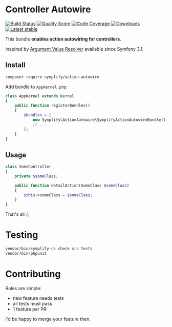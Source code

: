 # Controller Autowire

[![Build Status](https://img.shields.io/travis/Symplify/ActionAutowire.svg?style=flat-square)](https://travis-ci.org/Symplify/ActionAutowire)
[![Quality Score](https://img.shields.io/scrutinizer/g/Symplify/ActionAutowire.svg?style=flat-square)](https://scrutinizer-ci.com/g/Symplify/ActionAutowire)
[![Code Coverage](https://img.shields.io/scrutinizer/coverage/g/Symplify/ActionAutowire.svg?style=flat-square)](https://scrutinizer-ci.com/g/Symplify/ActionAutowire)
[![Downloads](https://img.shields.io/packagist/dt/symplify/controller-autowire.svg?style=flat-square)](https://packagist.org/packages/symplify/controller-autowire)
[![Latest stable](https://img.shields.ěio/packagist/v/symplify/controller-autowire.svg?style=flat-square)](https://packagist.org/packages/symplify/controller-autowire)


This bundle **enables action autowiring for controllers**.

Inspired by [Argument Value Resolver](http://symfony.com/doc/current/controller/argument_value_resolver.html) available since Symfony 3.1.

## Install

```bash
composer require symplify/action-autowire
```

Add bundle to `AppKernel.php`:

```php
class AppKernel extends Kernel
{
    public function registerBundles()
    {
        $bundles = [
            new Symplify\ActionAutowire\SymplifyActionAutowireBundle(),
            // ...
        ];
    }
}
```


## Usage

```php
class SomeController
{
    private $someClass;

    public function detailAction(SomeClass $someClass)
    {
        $this->someClass = $someClass;
    }
}
```

That's all :)


# Testing

```bash
vendor/bin/symplify-cs check src tests
vendor/bin/phpunit
```


# Contributing

Rules are simple:

- new feature needs tests
- all tests must pass
- 1 feature per PR

I'd be happy to merge your feature then.
